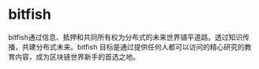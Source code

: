 # bitfish


bitfish通过信息、抵押和共同所有权为分布式的未来世界铺平道路。透过知识传播，共建分布式未来。bitfish 目标是通过提供任何人都可以访问的精心研究的教育内容，成为区块链世界新手的首选之地。


